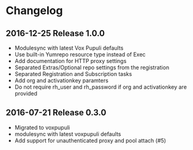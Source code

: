 # Changelog

## 2016-12-25 Release 1.0.0

* Modulesync with latest Vox Pupuli defaults
* Use built-in Yumrepo resource type instead of Exec
* Add documentation for HTTP proxy settings
* Separated Extras/Optional repo settings from the registration
* Separated Registration and Subscription tasks
* Add org and activationkey paramters
* Do not require rh_user and rh_password if org and activationkey are provided

## 2016-07-21 Release 0.3.0

* Migrated to voxpupuli
* modulesync with latest voxpupuli defaults
* Add support for unauthenticated proxy and pool attach (#5)
